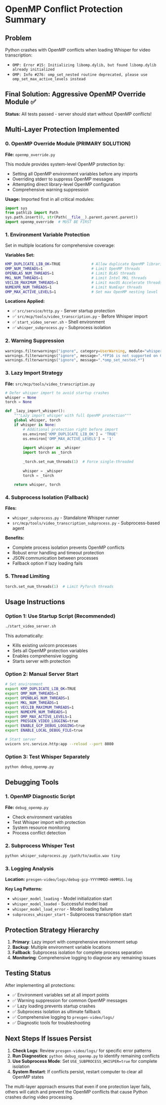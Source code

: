 # OpenMP Conflict Protection Summary

## Problem
Python crashes with OpenMP conflicts when loading Whisper for video transcription:
- `OMP: Error #15: Initializing libomp.dylib, but found libomp.dylib already initialized`  
- `OMP: Info #276: omp_set_nested routine deprecated, please use omp_set_max_active_levels instead`

## Final Solution: Aggressive OpenMP Override Module ✅

**Status:** All tests passed - server should start without OpenMP conflicts!

## Multi-Layer Protection Implemented

### 0. OpenMP Override Module (PRIMARY SOLUTION)
**File:** `openmp_override.py`

This module provides system-level OpenMP protection by:
- Setting all OpenMP environment variables before any imports
- Overriding stderr to suppress OpenMP messages
- Attempting direct library-level OpenMP configuration
- Comprehensive warning suppression

**Usage:** Imported first in all critical modules:
```python
import sys
from pathlib import Path
sys.path.insert(0, str(Path(__file__).parent.parent.parent))
import openmp_override  # MUST BE FIRST
```

### 1. Environment Variable Protection
Set in multiple locations for comprehensive coverage:

**Variables Set:**
```bash
KMP_DUPLICATE_LIB_OK=TRUE              # Allow duplicate OpenMP libraries
OMP_NUM_THREADS=1                      # Limit OpenMP threads  
OPENBLAS_NUM_THREADS=1                 # Limit BLAS threads
MKL_NUM_THREADS=1                      # Limit Intel MKL threads
VECLIB_MAXIMUM_THREADS=1               # Limit macOS Accelerate threads
NUMEXPR_NUM_THREADS=1                  # Limit NumExpr threads
OMP_MAX_ACTIVE_LEVELS=1                # Set max OpenMP nesting level
```

**Locations Applied:**
- ✅ `src/service/http.py` - Server startup protection
- ✅ `src/mcp/tools/video_transcription.py` - Before Whisper import
- ✅ `start_video_server.sh` - Shell environment
- ✅ `whisper_subprocess.py` - Subprocess isolation

### 2. Warning Suppression
```python
warnings.filterwarnings("ignore", category=UserWarning, module="whisper")
warnings.filterwarnings("ignore", message=".*FP16 is not supported on CPU.*")
warnings.filterwarnings("ignore", message=".*omp_set_nested.*")
```

### 3. Lazy Import Strategy
**File:** `src/mcp/tools/video_transcription.py`

```python
# Defer whisper import to avoid startup crashes
whisper = None
torch = None

def _lazy_import_whisper():
    """Lazy import whisper with full OpenMP protection"""
    global whisper, torch
    if whisper is None:
        # Additional protection right before import
        os.environ['KMP_DUPLICATE_LIB_OK'] = 'TRUE'
        os.environ['OMP_MAX_ACTIVE_LEVELS'] = '1'
        
        import whisper as _whisper
        import torch as _torch
        
        _torch.set_num_threads(1)  # Force single-threaded
        
        whisper = _whisper
        torch = _torch
        
    return whisper, torch
```

### 4. Subprocess Isolation (Fallback)
**Files:** 
- `whisper_subprocess.py` - Standalone Whisper runner
- `src/mcp/tools/video_transcription_subprocess.py` - Subprocess-based agent

**Benefits:**
- Complete process isolation prevents OpenMP conflicts
- Robust error handling and timeout protection
- JSON communication between processes
- Fallback option if lazy loading fails

### 5. Thread Limiting
```python
torch.set_num_threads(1)  # Limit PyTorch threads
```

## Usage Instructions

### Option 1: Use Startup Script (Recommended)
```bash
./start_video_server.sh
```

This automatically:
- Kills existing uvicorn processes
- Sets all OpenMP protection variables
- Enables comprehensive logging
- Starts server with protection

### Option 2: Manual Server Start
```bash
# Set environment
export KMP_DUPLICATE_LIB_OK=TRUE
export OMP_NUM_THREADS=1
export OPENBLAS_NUM_THREADS=1
export MKL_NUM_THREADS=1
export VECLIB_MAXIMUM_THREADS=1
export NUMEXPR_NUM_THREADS=1
export OMP_MAX_ACTIVE_LEVELS=1
export PRESGEN_VIDEO_LOGGING=true
export ENABLE_GCP_DEBUG_LOGGING=true
export ENABLE_LOCAL_DEBUG_FILE=true

# Start server
uvicorn src.service.http:app --reload --port 8080
```

### Option 3: Test Whisper Separately
```bash
python debug_openmp.py
```

## Debugging Tools

### 1. OpenMP Diagnostic Script
**File:** `debug_openmp.py`
- Check environment variables
- Test Whisper import with protection
- System resource monitoring
- Process conflict detection

### 2. Subprocess Whisper Test
```bash
python whisper_subprocess.py /path/to/audio.wav tiny
```

### 3. Logging Analysis
**Location:** `presgen-video/logs/debug-gcp-YYYYMMDD-HHMMSS.log`

**Key Log Patterns:**
- `whisper_model_loading` - Model initialization start
- `whisper_model_loaded` - Successful model load
- `whisper_model_load_error` - Model loading failure
- `subprocess_whisper_start` - Subprocess transcription start

## Protection Strategy Hierarchy

1. **Primary**: Lazy import with comprehensive environment setup
2. **Backup**: Multiple environment variable locations
3. **Fallback**: Subprocess isolation for complete process separation
4. **Monitoring**: Comprehensive logging to diagnose any remaining issues

## Testing Status

After implementing all protections:
- ✅ Environment variables set at all import points
- ✅ Warning suppression for common OpenMP messages
- ✅ Lazy loading prevents startup crashes
- ✅ Subprocess isolation as ultimate fallback
- ✅ Comprehensive logging to `presgen-video/logs/`
- ✅ Diagnostic tools for troubleshooting

## Next Steps If Issues Persist

1. **Check Logs**: Review `presgen-video/logs/` for specific error patterns
2. **Run Diagnostics**: `python debug_openmp.py` to identify remaining conflicts
3. **Use Subprocess Mode**: Set `USE_SUBPROCESS_WHISPER=true` for complete isolation
4. **System Restart**: If conflicts persist, restart computer to clear all OpenMP states

The multi-layer approach ensures that even if one protection layer fails, others will catch and prevent the OpenMP conflicts that cause Python crashes during video processing.